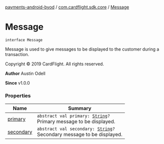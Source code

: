 [payments-android-byod](../../index.md) / [com.cardflight.sdk.core](../index.md) / [Message](./index.md)

# Message

`interface Message`

Message is used to give messages to be displayed to the customer during a transaction.

Copyright © 2019 CardFlight. All rights reserved.

**Author**
Austin Odell

**Since**
v1.0.0

### Properties

| Name | Summary |
|---|---|
| [primary](primary.md) | `abstract val primary: `[`String`](https://kotlinlang.org/api/latest/jvm/stdlib/kotlin/-string/index.html)`?`<br>Primary message to be displayed. |
| [secondary](secondary.md) | `abstract val secondary: `[`String`](https://kotlinlang.org/api/latest/jvm/stdlib/kotlin/-string/index.html)`?`<br>Secondary message to be displayed. |
